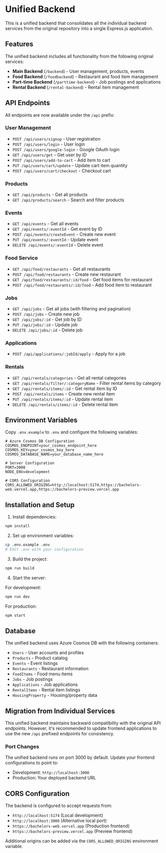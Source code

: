 # Unified Backend

This is a unified backend that consolidates all the individual backend services from the original repository into a single Express.js application.

## Features

The unified backend includes all functionality from the following original services:

- **Main Backend** (`/backend`) - User management, products, events
- **Food Backend** (`/foodbackend`) - Restaurant and food item management
- **Part-time Backend** (`/parttime-backend`) - Job postings and applications
- **Rental Backend** (`/rental-backend`) - Rental item management

## API Endpoints

All endpoints are now available under the `/api` prefix:

### User Management
- `POST /api/users/signup` - User registration
- `POST /api/users/login` - User login
- `POST /api/users/google-login` - Google OAuth login
- `GET /api/users/get` - Get user by ID
- `POST /api/users/add-to-cart` - Add item to cart
- `PUT /api/users/cart/update` - Update cart item quantity
- `POST /api/users/cart/checkout` - Checkout cart

### Products
- `GET /api/products` - Get all products
- `GET /api/products/search` - Search and filter products

### Events
- `GET /api/events` - Get all events
- `GET /api/events/:eventId` - Get event by ID
- `POST /api/events/createEvent` - Create new event
- `PUT /api/events/:eventId` - Update event
- `DELETE /api/events/:eventId` - Delete event

### Food Service
- `GET /api/food/restaurants` - Get all restaurants
- `POST /api/food/restaurants` - Create new restaurant
- `GET /api/food/restaurants/:id/food` - Get food items for restaurant
- `POST /api/food/restaurants/:id/food` - Add food item to restaurant

### Jobs
- `GET /api/jobs` - Get all jobs (with filtering and pagination)
- `POST /api/jobs` - Create new job
- `GET /api/jobs/:id` - Get job by ID
- `PUT /api/jobs/:id` - Update job
- `DELETE /api/jobs/:id` - Delete job

### Applications
- `POST /api/applications/:jobId/apply` - Apply for a job

### Rentals
- `GET /api/rentals/categories` - Get all rental categories
- `GET /api/rentals/filter/:categoryName` - Filter rental items by category
- `GET /api/rentals/items/:id` - Get rental item by ID
- `POST /api/rentals/items` - Create new rental item
- `PUT /api/rentals/items/:id` - Update rental item
- `DELETE /api/rentals/items/:id` - Delete rental item

## Environment Variables

Copy `.env.example` to `.env` and configure the following variables:

```env
# Azure Cosmos DB Configuration
COSMOS_ENDPOINT=your_cosmos_endpoint_here
COSMOS_KEY=your_cosmos_key_here
COSMOS_DATABASE_NAME=your_database_name_here

# Server Configuration
PORT=3000
NODE_ENV=development

# CORS Configuration
CORS_ALLOWED_ORIGINS=http://localhost:5174,https://bachelors-web.vercel.app,https://bachelors-preview.vercel.app
```

## Installation and Setup

1. Install dependencies:
```bash
npm install
```

2. Set up environment variables:
```bash
cp .env.example .env
# Edit .env with your configuration
```

3. Build the project:
```bash
npm run build
```

4. Start the server:

For development:
```bash
npm run dev
```

For production:
```bash
npm start
```

## Database

The unified backend uses Azure Cosmos DB with the following containers:

- `Users` - User accounts and profiles
- `Products` - Product catalog
- `Events` - Event listings
- `Restaurants` - Restaurant information
- `FoodItems` - Food menu items
- `Jobs` - Job postings
- `Applications` - Job applications
- `RentalItems` - Rental item listings
- `HousingProperty` - Housing/property data

## Migration from Individual Services

This unified backend maintains backward compatibility with the original API endpoints. However, it's recommended to update frontend applications to use the new `/api` prefixed endpoints for consistency.

### Port Changes

The unified backend runs on port 3000 by default. Update your frontend configurations to point to:
- Development: `http://localhost:3000`
- Production: Your deployed backend URL

## CORS Configuration

The backend is configured to accept requests from:
- `http://localhost:5174` (Local development)
- `http://localhost:3000` (Alternative local port)
- `https://bachelors-web.vercel.app` (Production frontend)
- `https://bachelors-preview.vercel.app` (Preview frontend)

Additional origins can be added via the `CORS_ALLOWED_ORIGINS` environment variable.


